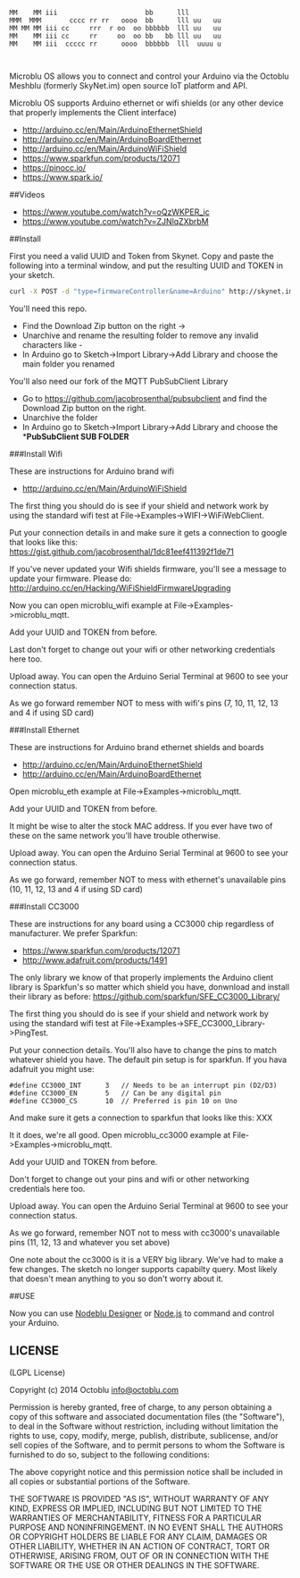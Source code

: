 ```

MM    MM iii                      bb      lll         
MMM  MMM       cccc rr rr   oooo  bb      lll uu   uu 
MM MM MM iii cc     rrr  r oo  oo bbbbbb  lll uu   uu 
MM    MM iii cc     rr     oo  oo bb   bb lll uu   uu 
MM    MM iii  ccccc rr      oooo  bbbbbb  lll  uuuu u 
                                                      
                                                
```

Microblu OS allows you to connect and control your Arduino via the Octoblu Meshblu (formerly SkyNet.im) open source IoT platform and API.

Microblu OS supports Arduino ethernet or wifi shields (or any other device that properly implements the Client interface)
 * http://arduino.cc/en/Main/ArduinoEthernetShield
 * http://arduino.cc/en/Main/ArduinoBoardEthernet
 * http://arduino.cc/en/Main/ArduinoWiFiShield
 * https://www.sparkfun.com/products/12071
 * https://pinocc.io/
 * https://www.spark.io/

##Videos
* https://www.youtube.com/watch?v=oQzWKPER_ic
* https://www.youtube.com/watch?v=ZJNlqZXbrbM

##Install 

First you need a valid UUID and Token from Skynet. Copy and paste the following into a terminal window, and put the resulting UUID and TOKEN in your sketch.

```bash
curl -X POST -d "type=firmwareController&name=Arduino" http://skynet.im/devices
```
You'll need this repo. 
* Find the Download Zip button on the right ->
* Unarchive and rename the resulting folder to remove any invalid characters like -
* In Arduino go to Sketch->Import Library->Add Library and choose the main folder you renamed

You'll also need our fork of the MQTT PubSubClient Library
* Go to https://github.com/jacobrosenthal/pubsubclient and find the Download Zip button on the right.
* Unarchive the folder
* In Arduino go to Sketch->Import Library->Add Library and choose the *****PubSubClient SUB FOLDER****

###Install Wifi 

These are instructions for Arduino brand wifi
* http://arduino.cc/en/Main/ArduinoWiFiShield

The first thing you should do is see if your shield and network work by using the standard wifi test at
File->Examples->WIFI->WiFiWebClient. 

Put your connection details in and make sure it gets a connection to google that looks like this:
https://gist.github.com/jacobrosenthal/1dc81eef411392f1de71

If you've never updated your Wifi shields firmware, you'll see a message to update your firmware. Please do:
http://arduino.cc/en/Hacking/WiFiShieldFirmwareUpgrading

Now you can open microblu_wifi example at File->Examples->microblu_mqtt.

Add your UUID and TOKEN from before.

Last don't forget to change out your wifi or other networking credentials here too. 

Upload away. You can open the Arduino Serial Terminal at 9600  to see your connection status.

As we go forward remember NOT to mess with wifi's pins (7, 10, 11, 12, 13 and 4 if using SD card)

###Install Ethernet 

These are instructions for Arduino brand ethernet shields and boards
* http://arduino.cc/en/Main/ArduinoEthernetShield
* http://arduino.cc/en/Main/ArduinoBoardEthernet

Open microblu_eth example at File->Examples->microblu_mqtt.

Add your UUID and TOKEN from before.

It might be wise to alter the stock MAC address. If you ever have two of these on the same network you'll have trouble otherwise.

Upload away. You can open the Arduino Serial Terminal at 9600 to see your connection status.

As we go forward, remember NOT to mess with ethernet's unavailable pins (10, 11, 12, 13 and 4 if using SD card)

###Install CC3000 

These are instructions for any board using a CC3000 chip regardless of manufacturer. We prefer Sparkfun:
* https://www.sparkfun.com/products/12071
* http://www.adafruit.com/products/1491

The only library we know of that properly implements the Arduino client library is Sparkfun's so matter which shield you have, donwnload and install their library as before:
https://github.com/sparkfun/SFE_CC3000_Library/

The first thing you should do is see if your shield and network work by using the standard wifi test at
File->Examples->SFE_CC3000_Library->PingTest. 

Put your connection details. You'll also have to change the pins to match whatever shield you have. The default pin setup is for sparkfun. If you hava adafruit you might use:
```
#define CC3000_INT      3   // Needs to be an interrupt pin (D2/D3)
#define CC3000_EN       5   // Can be any digital pin
#define CC3000_CS       10  // Preferred is pin 10 on Uno
```

And make sure it gets a connection to sparkfun that looks like this:
XXX

It it does, we're all good. Open microblu_cc3000 example at File->Examples->microblu_mqtt.

Add your UUID and TOKEN from before.

Don't forget to change out your pins and wifi or other networking credentials here too. 

Upload away. You can open the Arduino Serial Terminal at 9600  to see your connection status.

As we go forward, remember NOT not to mess with cc3000's unavailable pins (11, 12, 13 and whatever you set above)

One note about the cc3000 is it is a VERY big library. We've had to make a few changes. The sketch no longer supports capabilty query. Most likely that doesn't mean anything to you so don't worry about it.


##USE

Now you can use [Nodeblu Designer](http://app.octoblu.com/design "Nodeblu") or [Node.js](https://www.npmjs.org/package/skynet-serial "Node.js") to command and control your Arduino.


LICENSE
-------

(LGPL License)

Copyright (c) 2014 Octoblu <info@octoblu.com>

Permission is hereby granted, free of charge, to any person obtaining
a copy of this software and associated documentation files (the
"Software"), to deal in the Software without restriction, including
without limitation the rights to use, copy, modify, merge, publish,
distribute, sublicense, and/or sell copies of the Software, and to
permit persons to whom the Software is furnished to do so, subject to
the following conditions:

The above copyright notice and this permission notice shall be
included in all copies or substantial portions of the Software.

THE SOFTWARE IS PROVIDED "AS IS", WITHOUT WARRANTY OF ANY KIND,
EXPRESS OR IMPLIED, INCLUDING BUT NOT LIMITED TO THE WARRANTIES OF
MERCHANTABILITY, FITNESS FOR A PARTICULAR PURPOSE AND
NONINFRINGEMENT. IN NO EVENT SHALL THE AUTHORS OR COPYRIGHT HOLDERS BE
LIABLE FOR ANY CLAIM, DAMAGES OR OTHER LIABILITY, WHETHER IN AN ACTION
OF CONTRACT, TORT OR OTHERWISE, ARISING FROM, OUT OF OR IN CONNECTION
WITH THE SOFTWARE OR THE USE OR OTHER DEALINGS IN THE SOFTWARE.
